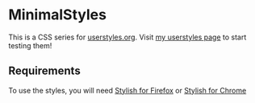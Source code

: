 
# MinimalStyles

This is a CSS series for [userstyles.org](https://userstyles.org/).
Visit [my userstyles page](https://userstyles.org/users/300429) to start testing them!

## Requirements

To use the styles, you will need [Stylish for Firefox](https://addons.mozilla.org/en-US/firefox/addon/stylish/?src=external-userstyleshome) or [Stylish for Chrome](https://chrome.google.com/webstore/detail/fjnbnpbmkenffdnngjfgmeleoegfcffe)

